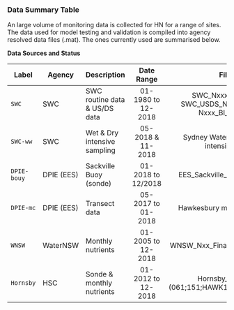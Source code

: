 ### Data Summary Table
An large volume of monitoring data is collected for HN for a range of sites. The data used for model testing and validation is compiled into agency resolved data files (.mat). The ones currently used are summarised below.


**Data Sources and Status**



| Label | Agency | Description        |  Date Range | Files  |
| ----- | --------| ----------------------- |:-------------:|:--------------------------:|
| `SWC` | SWC | SWC routine data & US/DS data | 01-1980 to 12-2018 | SWC_Nxxx_Final.csv; SWC_USDS_Nxxx_Final.csv; Nxxx_BI_WQ.csv;  |
| `SWC-ww` | SWC | Wet & Dry intensive sampling |05-2018 & 11-2018 | Sydney Water wet weather intensive.xlsx |
| `DPIE-bouy` | DPIE (EES) | Sackville Buoy (sonde) | 01-2018 to 12/2018 | EES_Sackville_Buoy_Final.csv |
| `DPIE-mc` | DPIE (EES)  | Transect data | 05-2017 to 01-2018 | Hawkesbury main channel.xls |
| `WNSW` | WaterNSW | Monthly nutrients | 01-2005 to 12-2018 | WNSW_Nxx_Final.csv (N64;N641) |
| `Hornsby` | HSC | Sonde & monthly nutrients | 01-2012 to 12-2018 | Hornsby_xxxx.csv (061;151;HAWK1;HAWK2;HAWK3)|
